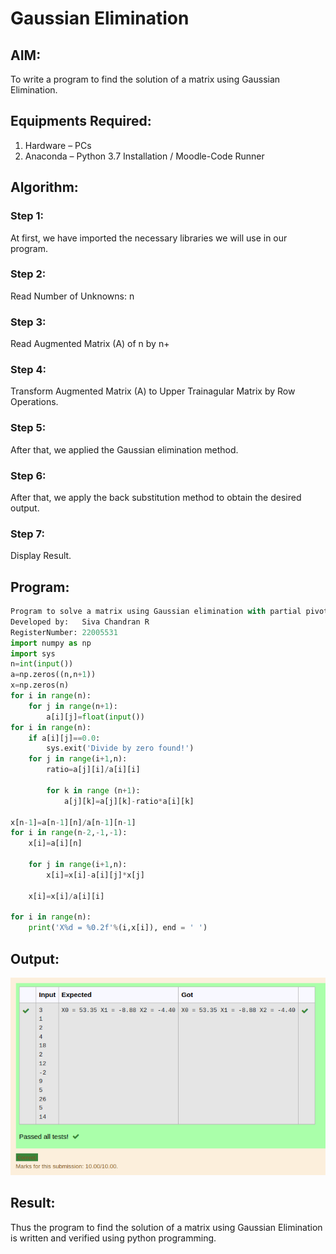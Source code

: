 # Gaussian Elimination
## AIM:
To write a program to find the solution of a matrix using Gaussian Elimination.
## Equipments Required:
1. Hardware – PCs
2. Anaconda – Python 3.7 Installation / Moodle-Code Runner
## Algorithm:
### Step 1: 
At first, we have imported the necessary libraries we will use in our program.
### Step 2:
Read Number of Unknowns: n
### Step 3:
Read Augmented Matrix (A) of n by n+
### Step 4:
Transform Augmented Matrix (A) to Upper Trainagular Matrix by Row Operations.
### Step 5:
After that, we applied the Gaussian elimination method.
### Step 6:
After that, we apply the back substitution method to obtain the desired output.
### Step 7:
Display Result.
## Program:
``` python
Program to solve a matrix using Gaussian elimination with partial pivoting.
Developed by:   Siva Chandran R
RegisterNumber: 22005531
import numpy as np
import sys
n=int(input())
a=np.zeros((n,n+1))
x=np.zeros(n)
for i in range(n):
    for j in range(n+1):
        a[i][j]=float(input())
for i in range(n):
    if a[i][j]==0.0:
        sys.exit('Divide by zero found!')
    for j in range(i+1,n):
        ratio=a[j][i]/a[i][i]
        
        for k in range (n+1):
            a[j][k]=a[j][k]-ratio*a[i][k]
            
x[n-1]=a[n-1][n]/a[n-1][n-1]
for i in range(n-2,-1,-1):
    x[i]=a[i][n]
    
    for j in range(i+1,n):
        x[i]=x[i]-a[i][j]*x[j]
        
    x[i]=x[i]/a[i][i]
    
for i in range(n):
    print('X%d = %0.2f'%(i,x[i]), end = ' ')
```
## Output:
![OUTPUT](out7.png)
## Result:
Thus the program to find the solution of a matrix using Gaussian Elimination is written and verified using python programming.
